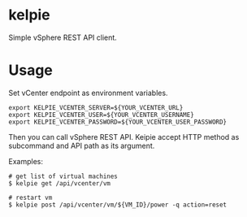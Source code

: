 kelpie
======

Simple vSphere REST API client.

# Usage
Set vCenter endpoint as environment variables.

```
export KELPIE_VCENTER_SERVER=${YOUR_VCENTER_URL}
export KELPIE_VCENTER_USER=${YOUR_VCENTER_USERNAME}
export KELPIE_VCENTER_PASSWORD=${YOUR_VCENTER_USER_PASSWORD}
```

Then you can call vSphere REST API. Keipie accept HTTP method as subcommand and API path as its argument.

Examples:
```
# get list of virtual machines
$ kelpie get /api/vcenter/vm

# restart vm
$ kelpie post /api/vcenter/vm/${VM_ID}/power -q action=reset
```